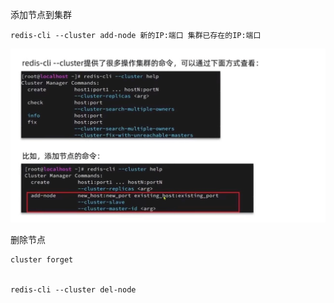 添加节点到集群

    redis-cli --cluster add-node 新的IP:端口 集群已存在的IP:端口

![img_22.png](img_22.png)

删除节点

    cluster forget


    redis-cli --cluster del-node